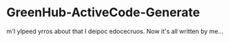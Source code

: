 # GreenHub-ActiveCode-Generate
m'I ylpeed yrros about that I deipoc edocecruos.  Now it's all written by me...
